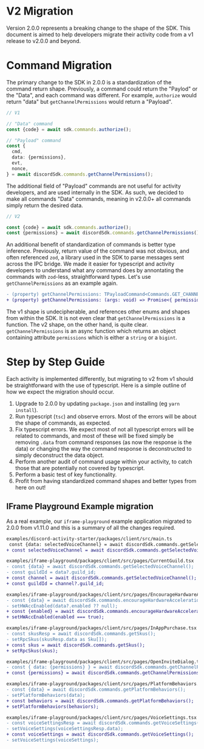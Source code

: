 # V2 Migration

Version 2.0.0 represents a breaking change to the shape of the SDK. This document is aimed to help developers migrate their activity code from a v1 release to v2.0.0 and beyond.

# Command Migration

The primary change to the SDK in 2.0.0 is a standardization of the command return shape. Previously, a command could return the "Paylod" or the "Data", and each command was different. For example, `authorize` would return "data" but `getChannelPermissions` would return a "Payload".

```ts
// V1

// "Data" command
const {code} = await sdk.commands.authorize();

// "Payload" command
const {
  cmd,
  data: {permissions},
  evt,
  nonce,
} = await discordSdk.commands.getChannelPermissions();
```

The additional field of "Payload" commands are not useful for activity developers, and are used internally in the SDK. As such, we decided to make all commands "Data" commands, meaning in v2.0.0+ all commands simply return the desired data.

```ts
// V2

const {code} = await sdk.commands.authorize();
const {permissions} = await discordSdk.commands.getChannelPermissions();
```

An additional benefit of standardization of commands is better type inference. Previously, return value of the command was not obvious, and often referenced `zod`, a library used in the SDK to parse messages sent across the IPC bridge. We made it easier for typescript and activity developers to understand what any command does by annontating the commands with `zod`-less, straightforward types. Let's use `getChannelPermissions` as an example again.

```diff
- (property) getChannelPermissions: TPayloadCommand<Commands.GET_CHANNEL_PERMISSIONS, void, GetChannelPermissionsOutput> // v1
+ (property) getChannelPermissions: (args: void) => Promise<{ permissions: string | bigint;}> // v2
```

The v1 shape is undecipherable, and references other enums and shapes from within the SDK. It is not even clear that `getChannelPermissions` is a function.
The v2 shape, on the other hand, is quite clear. `getChannelPermissions` is an async function which returns an object containing attribute `permissions` which is either a `string` or a `bigint`.

# Step by Step Guide

Each activity is implemented differently, but migrating to v2 from v1 should be straightforward with the use of typescript. Here is a simple outline of how we expect the migration should occur.

1. Upgrade to 2.0.0 by updating `package.json` and installing (eg `yarn install`).
2. Run typescript (`tsc`) and observe errors. Most of the errors will be about the shape of commands, as expected.
3. Fix typescript errors. We expect most of not all typescript errors will be related to commands, and most of these will be fixed simply be removing `.data` from command responses (as now the response is the data) or changing the way the command response is deconstructed to simply deconstruct the data object.
4. Perform another audit of command usage within your activity, to catch those that are potentially not covered by typescript.
5. Perform a basic test of key functionality.
6. Profit from having standardized command shapes and better types from here on out!

## IFrame Playground Example migration

As a real example, our `iframe-playground` example application migrated to 2.0.0 from v1.11.0 and this is a summary of all the changes required.

```diff
examples/discord-activity-starter/packages/client/src/main.ts
 const {data: selectedVoiceChannel} = await discordSdk.commands.getSelectedVoiceChannel();
+ const selectedVoiceChannel = await discordSdk.commands.getSelectedVoiceChannel();

examples/iframe-playground/packages/client/src/pages/CurrentGuild.tsx
- const {data} = await discordSdk.commands.getSelectedVoiceChannel();
- const guildId = data?.guild_id;
+ const channel = await discordSdk.commands.getSelectedVoiceChannel();
+ const guildId = channel?.guild_id;

examples/iframe-playground/packages/client/src/pages/EncourageHardwareAcceleration.tsx
- const {data} = await discordSdk.commands.encourageHardwareAcceleration();
- setHWAccEnabled(data?.enabled ?? null);
+ const {enabled} = await discordSdk.commands.encourageHardwareAcceleration();
+ setHWAccEnabled(enabled === true);

examples/iframe-playground/packages/client/src/pages/InAppPurchase.tsx
- const skusResp = await discordSdk.commands.getSkus();
- setRpcSkus(skusResp.data as Sku[]);
+ const skus = await discordSdk.commands.getSkus();
+ setRpcSkus(skus);

examples/iframe-playground/packages/client/src/pages/OpenInviteDialog.tsx
- const { data: {permissions} } = await discordSdk.commands.getChannelPermissions();
+ const {permissions} = await discordSdk.commands.getChannelPermissions();

examples/iframe-playground/packages/client/src/pages/PlatformBehaviors.tsx
- const {data} = await discordSdk.commands.getPlatformBehaviors();
- setPlatformBehaviors(data);
+ const behaviors = await discordSdk.commands.getPlatformBehaviors();
+ setPlatformBehaviors(behaviors);

examples/iframe-playground/packages/client/src/pages/VoiceSettings.tsx
- const voiceSettingsResp = await discordSdk.commands.getVoiceSettings();
- setVoiceSettings(voiceSettingsResp.data);
+ const voiceSettings = await discordSdk.commands.getVoiceSettings();
- setVoiceSettings(voiceSettings);
```
